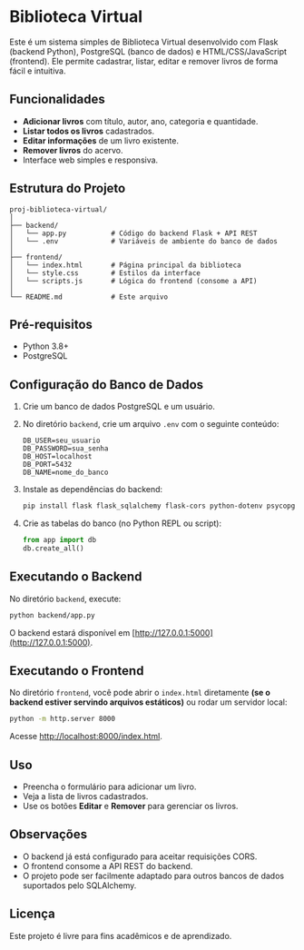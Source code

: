 # Biblioteca Virtual

Este é um sistema simples de Biblioteca Virtual desenvolvido com Flask (backend Python), PostgreSQL (banco de dados) e HTML/CSS/JavaScript (frontend). Ele permite cadastrar, listar, editar e remover livros de forma fácil e intuitiva.

## Funcionalidades

- **Adicionar livros** com título, autor, ano, categoria e quantidade.
- **Listar todos os livros** cadastrados.
- **Editar informações** de um livro existente.
- **Remover livros** do acervo.
- Interface web simples e responsiva.

## Estrutura do Projeto

```
proj-biblioteca-virtual/
│
├── backend/
│   └── app.py           # Código do backend Flask + API REST
│   └── .env             # Variáveis de ambiente do banco de dados
│
├── frontend/
│   └── index.html       # Página principal da biblioteca
│   └── style.css        # Estilos da interface
│   └── scripts.js       # Lógica do frontend (consome a API)
│
└── README.md            # Este arquivo
```

## Pré-requisitos

- Python 3.8+
- PostgreSQL

## Configuração do Banco de Dados

1. Crie um banco de dados PostgreSQL e um usuário.
2. No diretório `backend`, crie um arquivo `.env` com o seguinte conteúdo:

   ```
   DB_USER=seu_usuario
   DB_PASSWORD=sua_senha
   DB_HOST=localhost
   DB_PORT=5432
   DB_NAME=nome_do_banco
   ```

3. Instale as dependências do backend:

   ```sh
   pip install flask flask_sqlalchemy flask-cors python-dotenv psycopg2
   ```

4. Crie as tabelas do banco (no Python REPL ou script):

   ```python
   from app import db
   db.create_all()
   ```

## Executando o Backend

No diretório `backend`, execute:

```sh
python backend/app.py
```

O backend estará disponível em [http://127.0.0.1:5000](http://127.0.0.1:5000).

## Executando o Frontend

No diretório `frontend`, você pode abrir o `index.html` diretamente **(se o backend estiver servindo arquivos estáticos)** ou rodar um servidor local:

```sh
python -m http.server 8000
```

Acesse [http://localhost:8000/index.html](http://localhost:8000/index.html).

## Uso

- Preencha o formulário para adicionar um livro.
- Veja a lista de livros cadastrados.
- Use os botões **Editar** e **Remover** para gerenciar os livros.

## Observações

- O backend já está configurado para aceitar requisições CORS.
- O frontend consome a API REST do backend.
- O projeto pode ser facilmente adaptado para outros bancos de dados suportados pelo SQLAlchemy.

## Licença

Este projeto é livre para fins acadêmicos e de aprendizado.